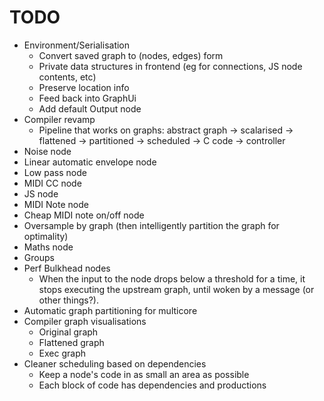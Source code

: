 # TODO

* Environment/Serialisation
    - Convert saved graph to (nodes, edges) form
    - Private data structures in frontend (eg for connections, JS node contents, etc)
    - Preserve location info
    - Feed back into GraphUi
    - Add default Output node
* Compiler revamp
    * Pipeline that works on graphs:
      abstract graph -> scalarised -> flattened -> partitioned -> scheduled -> C code
                                                               -> controller
* Noise node
* Linear automatic envelope node
* Low pass node
* MIDI CC node
* JS node
* MIDI Note node
* Cheap MIDI note on/off node
* Oversample by graph (then intelligently partition the graph for optimality)
* Maths node
* Groups
* Perf Bulkhead nodes
    - When the input to the node drops below a threshold for a time, it stops
      executing the upstream graph, until woken by a message (or other things?).
* Automatic graph partitioning for multicore
* Compiler graph visualisations
    * Original graph
    * Flattened graph
    * Exec graph
* Cleaner scheduling based on dependencies
    * Keep a node's code in as small an area as possible
    * Each block of code has dependencies and productions